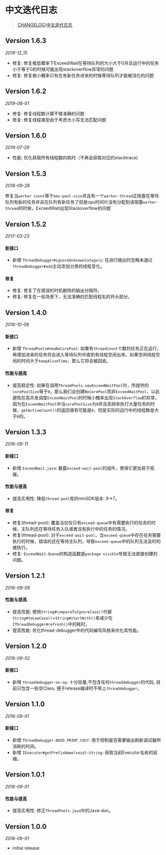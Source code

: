 # 中文迭代日志

> [CHANGELOG](https://github.com/Jacksgong/ThreadDebugger/blob/master/CHANGELOG.md)|[中文迭代日志](https://github.com/Jacksgong/ThreadDebugger/blob/master/CHANGELOG_zh.md)

## Version 1.6.3

_2019-12_15_

- 修复: 修复极低概率下ExceedWait在等待队列的大小大于0并且运行中的任务小于等于0的时候可能出现stackoverflow异常的问题
- 修复: 修复极小概率只有在有新任务进来的时候等待队列才能被消化的问题

## Version 1.6.2

_2019-08-01_

- 修复: 修复线程数计算不够准确的问题
- 修复: 修复线程类型由于考虑大小写无法匹配问题

## Version 1.6.0

_2019-07-29_

- 性能: 优化获取所有线程数的耗时（不再会获取对应的stacktrace)

## Version 1.5.3

_2018-09-28_

修复当`worker count`等于`max-pool-size`并且有一个`worker-thread`正阻塞在等待队列有新的任务并且在队列有新任务了但是cpu时间片没有分配到该阻塞`worker-thread`的时候，ExceedWait出现Stackoverflow的问题

## Version 1.5.2

_2017-03-23_

#### 新接口

- 新增 `ThreadDebugger#ignoreUnknownCategory`: 在进行输出时忽略未通过`ThreadDebugger#add`主动添加分类的线程变化。

#### 修复

- 修复: 修复了在错误的时机删除的输出分隔符。
- 修复: 修复在一些场景下，无法准确的匹配线程名的开头部分。

## Version 1.4.0

_2016-10-09_

#### 新接口

- 新增 `ThreadPools#newNoCorePool`: 如果有`threadCount`个数的任务正在运行，再增加进来的任务将会进入等待队列中直到有线程空闲出来。如果空闲线程空闲的时间大于`keepAliveTime`，那么它将会被回收。

#### 性能与提高

- 提高稳定性: 如果在调用`ThreadPools.newExceedWaitPool`时，所提供的`corePoolSize`等于`0`，那么我们会创建`NoCorePool`而非`ExceedWaitPool`，以此避免在高并发调度`ExceedWaitPool`的时候小概率出现`StackOverflow`的异常，因为在`ExceedWaitPool`中当`corePoolSize`为`0`并且高频率执行大量任务的时候，`getActiveCount()`的返回值有可能是`0`，但是实际的运行中的线程数是大于`0`的。

## Version 1.3.3

_2016-09-11_

#### 新接口

- 新增 `ExceedWait.java`: 暴露`exceed-wait-pool`的组件，使得它更加易于拓展。

#### 性能与提高

- 提高实用性: 降低`thread-pool`库的minSDK版本: 9->7。

#### 修复

- 修复(thread-pool): 覆盖当仅仅只有`exceed-queue`中有需要执行的任务的时候，主队列还在等待任务入队或者没有执行中的任务的情况。
- 修复(thread-pool): 对于`exceed-wait-pool`，当`exceed-queue`中存在任务需要执行的时候，错误的还在等待主队列，导致`exceed-queue`中的队列无法及时的被执行。
- 修复: `ExceedWait.Queue`的构造函数是`package visible`导致无法直接创建的问题。

## Version 1.2.1

_2016-09-09_

#### 性能与提高

- 提高性能: 使用`String#compareToIgnoreCase()`代替`String#toLowCase()`+`String#startWith()`来减少在`IThreadDebugger#refresh()`中的耗时。
- 提高性能: 优化thread-debugger中的代码编写风格来优化其性能。

## Version 1.2.0

_2016-09-02_

#### 新接口

- 新增 `threaddebugger-no-op`: 十分轻量,不包含任何`threaddebugger`的代码, 目前只包含一些空Class, 便于release编译时不带上`threaddebugger`。

## Version 1.1.0

_2016-09-01_

#### 新接口

- 新增 `ThreadDebugger.NEED_PRINT_COST`: 用于控制是否需要输出刷新调试器所消耗的时间。
- 新增 `IExecutor#getPrefixName(void):String`: 获取当前Executor名称的前缀。

## Version 1.0.1

_2016-09-01_

#### 性能与提高

- 提高实用性: 修正`ThreadPools.java`中的Java-doc。

## Version 1.0.0

_2016-09-01_

- initial release
